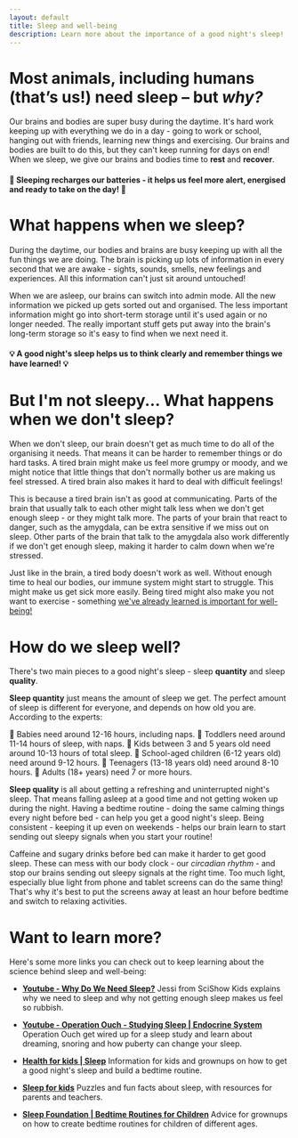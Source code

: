 ```yaml
---
layout: default
title: Sleep and well-being
description: Learn more about the importance of a good night's sleep!
---
```


# Most animals, including humans (that’s us!) need sleep – but *why?*

Our brains and bodies are super busy during the daytime. It's hard work keeping up with everything we do in a day - going to work or school, hanging out with friends, learning new things and exercising. Our brains and bodies are built to do this, but they can't keep running for days on end! When we sleep, we give our brains and bodies time to **rest** and **recover**. 

#### 🔋 Sleeping recharges our batteries - it helps us feel more alert, energised and ready to take on the day! 🔋

# What happens when we sleep?

During the daytime, our bodies and brains are busy keeping up with all the fun things we are doing. The brain is picking up lots of information in every second that we are awake - sights, sounds, smells, new feelings and experiences. All this information can't just sit around untouched!

When we are asleep, our brains can switch into admin mode. All the new information we picked up gets sorted out and organised. The less important information might go into short-term storage until it's used again or no longer needed. The really important stuff gets put away into the brain's long-term storage so it's easy to find when we next need it.

#### 💡 A good night's sleep helps us to think clearly and remember things we have learned! 💡

# But I'm not sleepy... What happens when we don't sleep?

When we don't sleep, our brain doesn't get as much time to do all of the organising it needs. That means it can be harder to remember things or do hard tasks. A tired brain might make us feel more grumpy or moody, and we might notice that little things that don't normally bother us are making us feel stressed. A tired brain also makes it hard to deal with difficult feelings!

This is because a tired brain isn't as good at communicating. Parts of the brain that usually talk to each other might talk less when we don't get enough sleep - or they might talk more. The parts of your brain that react to danger, such as the amygdala, can be extra sensitive if we miss out on sleep. Other parts of the brain that talk to the amygdala also work differently if we don't get enough sleep, making it harder to calm down when we're stressed.

Just like in the brain, a tired body doesn't work as well. Without enough time to heal our bodies, our immune system might start to struggle. This might make us get sick more easily. Being tired might also make you not want to exercise - something [we've already learned is important for well-being!](/physical-activity.md)

# How do we sleep well?

There's two main pieces to a good night's sleep - sleep **quantity** and sleep **quality**. 

 **Sleep quantity** just means the amount of sleep we get. The perfect amount of sleep is different for everyone, and depends on how old you are. According to the experts:

👶 Babies need around 12-16 hours, including naps. 
🌱 Toddlers need around 11-14 hours of sleep, with naps.
🌼 Kids between 3 and 5 years old need around 10-13 hours of total sleep.
🍄 School-aged children (6-12 years old) need around 9-12 hours.
🌵 Teenagers (13-18 years old) need around 8-10 hours.
🌳 Adults (18+ years) need 7 or more hours.

**Sleep quality** is all about getting a refreshing and uninterrupted night's sleep. That means falling asleep at a good time and not getting woken up during the night. Having a bedtime routine - doing the same calming things every night before bed - can help you get a good night's sleep. Being consistent - keeping it up even on weekends - helps our brain learn to start sending out sleepy signals when you start your routine! 

Caffeine and sugary drinks before bed can make it harder to get good sleep. These can mess with our body clock - our *circadian rhythm* - and stop our brains sending out sleepy signals at the right time. Too much light, especially blue light from phone and tablet screens can do the same thing! That's why it's best to put the screens away at least an hour before bedtime and switch to relaxing activities.


# Want to learn more?

Here's some more links you can check out to keep learning about the science behind sleep and well-being:

- **[Youtube - Why Do We Need Sleep?](https://www.youtube.com/watch?v=_aAmaCeq9v4&ab_channel=SciShowKids)**
    Jessi from SciShow Kids explains why we need to sleep and why not getting enough sleep makes us feel so rubbish.

- **[Youtube - Operation Ouch - Studying Sleep | Endocrine System](https://www.youtube.com/watch?v=_yZaaBXeedc&ab_channel=OperationOuch)**
    Operation Ouch get wired up for a sleep study and learn about dreaming, snoring and how puberty can change your sleep.

- **[Health for kids | Sleep](https://www.healthforkids.co.uk/staying-healthy/sleep/)**
    Information for kids and grownups on how to get a good night's sleep and build a bedtime routine.

- **[Sleep for kids](https://sleepforkids.org/)**
    Puzzles and fun facts about sleep, with resources for parents and teachers.

- **[Sleep Foundation | Bedtime Routines for Children](https://www.sleepfoundation.org/children-and-sleep/bedtime-routine)**
    Advice for grownups on how to create bedtime routines for children of different ages.
